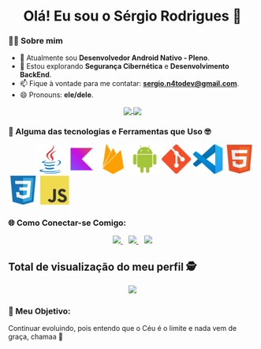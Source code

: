 <h1 align="center">Olá! Eu sou o Sérgio Rodrigues 👋</h1>

### 🧑‍💻 Sobre mim
- 🔭 Atualmente sou **Desenvolvedor Android Nativo - Pleno**.
- 🌱 Estou explorando **Segurança Cibernética** e **Desenvolvimento BackEnd**.
- 📫 Fique à vontade para me contatar: **sergio.n4todev@gmail.com**.
- 😄 Pronouns: **ele/dele**.

<p align="center">
  <a href="#">
    <img 
      align="center" 
      height="200" 
      src="https://github-readme-stats.vercel.app/api/top-langs/?username=DeveloperN4TO&show_icons=true&theme=dracula&include_all_commits=true&count_private=true"
    />
  </a>
  <a href="#">
    <img
      align="center"
      height="200"
      src="https://github-readme-stats.vercel.app/api?username=DeveloperN4TO&show_icons=true&theme=dracula&include_all_commits=true&count_private=true"
    />
  </a>
</p>

### 🚀 Alguma das tecnologias e Ferramentas que Uso :nerd_face:
&nbsp;&nbsp;&nbsp;&nbsp;&nbsp;&nbsp;&nbsp;&nbsp;&nbsp;&nbsp;&nbsp;&nbsp;&nbsp;
<img height="60" src="https://raw.githubusercontent.com/devicons/devicon/master/icons/java/java-original.svg">
<img height="60" src="https://raw.githubusercontent.com/devicons/devicon/master/icons/kotlin/kotlin-original.svg">
<img height="60" src="https://raw.githubusercontent.com/devicons/devicon/master/icons/firebase/firebase-plain.svg">
<img height="60" src="https://raw.githubusercontent.com/devicons/devicon/master/icons/android/android-original.svg">
<img height="60" src="https://raw.githubusercontent.com/devicons/devicon/master/icons/git/git-original.svg">
<img height="60" src="https://raw.githubusercontent.com/devicons/devicon/master/icons/vscode/vscode-original.svg">
<img height="60" src="https://raw.githubusercontent.com/devicons/devicon/master/icons/html5/html5-original.svg">
<img height="60" src="https://raw.githubusercontent.com/devicons/devicon/master/icons/css3/css3-original.svg">
<img height="60" src="https://raw.githubusercontent.com/devicons/devicon/master/icons/javascript/javascript-original.svg">

### 🌐 Como Conectar-se Comigo:

<div align="center">
  <a href="https://www.linkedin.com/in/sergio-rodrigues-709675257/">
    <img height="40" src="https://img.shields.io/badge/-LinkedIn-0077B5?style=for-the-badge&logo=linkedin&logoColor=white" />
  </a>
  &nbsp;&nbsp;
  <a href="mailto:sergio.n4todev@gmail.com">
    <img height="40" src="https://img.shields.io/badge/-Email-c14438?style=for-the-badge&logo=gmail&logoColor=white" />
  </a>
  &nbsp;&nbsp;
  <a href="https://github.com/DeveloperN4TO">
    <img height="40" src="https://img.shields.io/badge/-GitHub-181717?style=for-the-badge&logo=github&logoColor=white" />
  </a>
</div>

 ## Total de visualização do meu perfil :detective: <br>
 <p align="center"> 
   <img alingn="center" src="https://profile-counter.glitch.me/sergio-n4to/count.svg" />
 </p>



### 🎯 Meu Objetivo:
Continuar evoluindo, pois entendo que o Céu é o limite e nada vem de graça, chamaa 🚀
